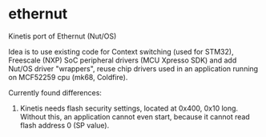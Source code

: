 # ethernut
Kinetis port of Ethernut (Nut/OS)

Idea is to use existing code for Context switching (used for STM32),
Freescale (NXP) SoC peripheral drivers (MCU Xpresso SDK) and add Nut/OS driver "wrappers",
reuse chip drivers used in an application running on MCF52259 cpu (mk68, Coldfire).

Currently found differences:
1) Kinetis needs flash security settings, located at 0x400, 0x10 long.
Without this, an application cannot even start, because it cannot read flash address 0 (SP value).
